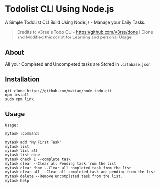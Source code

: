 # Todolist CLI Using Node.js

<p>A Simple TodoList CLI Build Using Node.js - Manage your Daily Tasks.<p>

> Credits to v3rse's Todo CLI - https://github.com/v3rse/done I Clone and Modified this script for Learning and personal Usage

## About

All your Completed and Uncompleted tasks are Stored in `.database.json`

## Installation

```
git clone https://github.com/mskian/node-todo.git
npm install
sudo npm link
```

## Usage

```
Usage:
 
mytask [command]
 
mytask add "My First Task" 
mytask list 
mytask list all 
mytask list done 
mytask check 1 --complete task 
mytask clear --Clear all Pending task from the list 
mytask clear done --Clear all completed task from the list 
mytask clear all --Clear all completed task and pending from the list 
mytask delete --Remove uncompleted task from the list. 
mytask help
```
